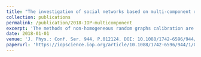 ```yaml
---
title: "The investigation of social networks based on multi-component random graphs"
collection: publications
permalink: /publication/2018-IOP-multicomponent
excerpt: 'The methods of non-homogeneous random graphs calibration are developed for social networks simulation. The graphs are calibrated by the degree distributions of the vertices and the edges. The mathematical foundation of the methods is formed by the theory of random graphs with the nonlinear preferential attachment rule and the theory of Erdôs-Rényi random graphs. In fact, well-calibrated network graph models and computer experiments with these models would help developers (owners) of the networks to predict their development correctly and to choose effective strategies for controlling network projects.'
date: 2018-01-01
venue: 'J. Phys.: Conf. Ser. 944, P.012124. DOI: 10.1088/1742-6596/944/1/012124'
paperurl: 'https://iopscience.iop.org/article/10.1088/1742-6596/944/1/012124'
---
```

